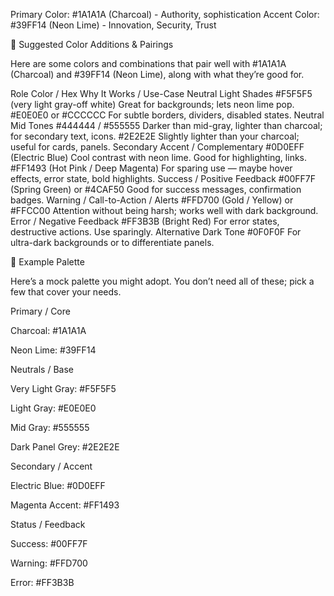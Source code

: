 Primary Color: #1A1A1A (Charcoal) - Authority, sophistication
Accent Color: #39FF14 (Neon Lime) - Innovation, Security, Trust

🔧 Suggested Color Additions & Pairings

Here are some colors and combinations that pair well with #1A1A1A (Charcoal) and #39FF14 (Neon Lime), along with what they’re good for.

Role	Color / Hex	Why It Works / Use-Case
Neutral Light Shades	#F5F5F5 (very light gray-off white)	Great for backgrounds; lets neon lime pop.
	#E0E0E0 or #CCCCCC	For subtle borders, dividers, disabled states.
Neutral Mid Tones	#444444 / #555555	Darker than mid-gray, lighter than charcoal; for secondary text, icons.
	#2E2E2E	Slightly lighter than your charcoal; useful for cards, panels.
Secondary Accent / Complementary	#0D0EFF (Electric Blue)	Cool contrast with neon lime. Good for highlighting, links.
	#FF1493 (Hot Pink / Deep Magenta)	For sparing use — maybe hover effects, error state, bold highlights.
Success / Positive Feedback	#00FF7F (Spring Green) or #4CAF50	Good for success messages, confirmation badges.
Warning / Call-to-Action / Alerts	#FFD700 (Gold / Yellow) or #FFCC00	Attention without being harsh; works well with dark background.
Error / Negative Feedback	#FF3B3B (Bright Red)	For error states, destructive actions. Use sparingly.
Alternative Dark Tone	#0F0F0F	For ultra-dark backgrounds or to differentiate panels.

📐 Example Palette

Here’s a mock palette you might adopt. You don’t need all of these; pick a few that cover your needs.

Primary / Core

Charcoal: #1A1A1A

Neon Lime: #39FF14

Neutrals / Base

Very Light Gray: #F5F5F5

Light Gray: #E0E0E0

Mid Gray: #555555

Dark Panel Grey: #2E2E2E

Secondary / Accent

Electric Blue: #0D0EFF

Magenta Accent: #FF1493

Status / Feedback

Success: #00FF7F

Warning: #FFD700

Error: #FF3B3B